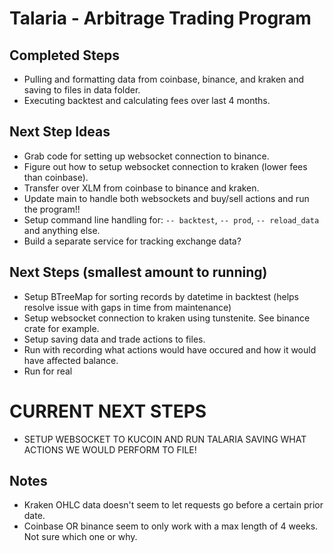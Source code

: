# Talaria - Arbitrage Trading Program

## Completed Steps
- Pulling and formatting data from coinbase, binance, and kraken and saving to files in data folder.
- Executing backtest and calculating fees over last 4 months.

## Next Step Ideas
- Grab code for setting up websocket connection to binance.
- Figure out how to setup websocket connection to kraken (lower fees than coinbase).
- Transfer over XLM from coinbase to binance and kraken.
- Update main to handle both websockets and buy/sell actions and run the program!!
- Setup command line handling for: `-- backtest`, `-- prod`, `-- reload_data` and anything else.
- Build a separate service for tracking exchange data?

## Next Steps (smallest amount to running)
- Setup BTreeMap for sorting records by datetime in backtest (helps resolve issue with gaps in time from maintenance)
- Setup websocket connection to kraken using tunstenite. See binance crate for example.
- Setup saving data and trade actions to files. 
- Run with recording what actions would have occured and how it would have affected balance.
- Run for real

# CURRENT NEXT STEPS
- SETUP WEBSOCKET TO KUCOIN AND RUN TALARIA SAVING WHAT ACTIONS WE WOULD PERFORM TO FILE!
 
## Notes
- Kraken OHLC data doesn't seem to let requests go before a certain prior date.
- Coinbase OR binance seem to only work with a max length of 4 weeks. Not sure which one or why.
